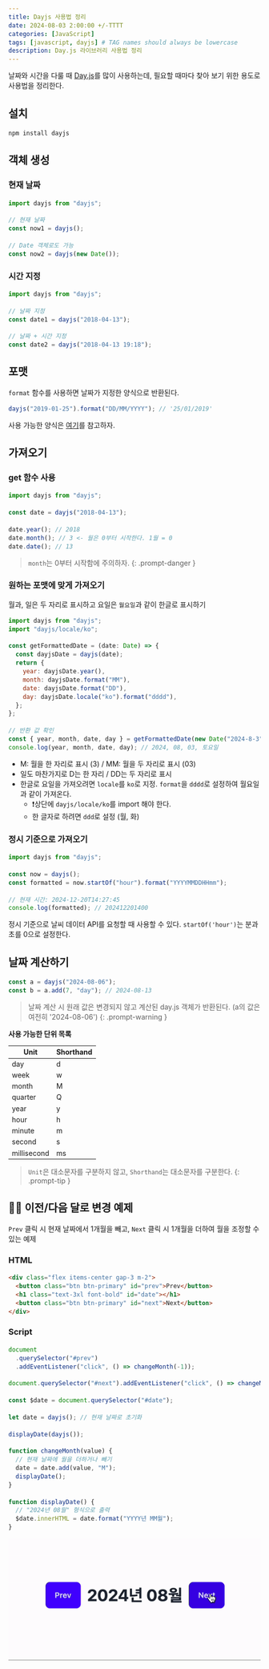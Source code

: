 ```yaml
---
title: Dayjs 사용법 정리
date: 2024-08-03 2:00:00 +/-TTTT
categories: [JavaScript]
tags: [javascript, dayjs] # TAG names should always be lowercase
description: Day.js 라이브러리 사용법 정리
---
```


날짜와 시간을 다룰 때 [Day.js](https://day.js.org/)를 많이 사용하는데, 필요할 때마다 찾아 보기 위한 용도로 사용법을 정리한다.

## 설치

```bash
npm install dayjs
```

## 객체 생성

### 현재 날짜

```jsx
import dayjs from "dayjs";

// 현재 날짜
const now1 = dayjs();

// Date 객체로도 가능
const now2 = dayjs(new Date());
```

### 시간 지정

```jsx
import dayjs from "dayjs";

// 날짜 지정
const date1 = dayjs("2018-04-13");

// 날짜 + 시간 지정
const date2 = dayjs("2018-04-13 19:18");
```

## 포맷

`format` 함수를 사용하면 날짜가 지정한 양식으로 반환된다.

```jsx
dayjs("2019-01-25").format("DD/MM/YYYY"); // '25/01/2019'
```

사용 가능한 양식은 [여기](https://day.js.org/docs/en/display/format#list-of-all-available-formats)를 참고하자.

## 가져오기

### get 함수 사용

```jsx
import dayjs from "dayjs";

const date = dayjs("2018-04-13");

date.year(); // 2018
date.month(); // 3 <- 월은 0부터 시작한다. 1월 = 0
date.date(); // 13
```

> `month`는 0부터 시작함에 주의하자.
{: .prompt-danger }

### 원하는 포맷에 맞게 가져오기

월과, 일은 두 자리로 표시하고 요일은 `월요일`과 같이 한글로 표시하기

```jsx
import dayjs from "dayjs";
import "dayjs/locale/ko";

const getFormattedDate = (date: Date) => {
  const dayjsDate = dayjs(date);
  return {
    year: dayjsDate.year(),
    month: dayjsDate.format("MM"),
    date: dayjsDate.format("DD"),
    day: dayjsDate.locale("ko").format("dddd"),
  };
};

// 반환 값 확인
const { year, month, date, day } = getFormattedDate(new Date("2024-8-3"));
console.log(year, month, date, day); // 2024, 08, 03, 토요일
```

- M: 월을 한 자리로 표시 (3) / MM: 월을 두 자리로 표시 (03)
- 일도 마찬가지로 D는 한 자리 / DD는 두 자리로 표시
- 한글로 요일을 가져오려면 `locale`를 `ko`로 지정. `format`을 `dddd`로 설정하여 월요일과 같이 가져온다.
  - ❗️상단에 `dayjs/locale/ko`를 import 해야 한다.
  - 한 글자로 하려면 `ddd`로 설정 (월, 화)

### 정시 기준으로 가져오기

```jsx
import dayjs from "dayjs";

const now = dayjs();
const formatted = now.startOf("hour").format("YYYYMMDDHHmm");

// 현재 시간: 2024-12-20T14:27:45
console.log(formatted); // 202412201400
```

정시 기준으로 날씨 데이터 API를 요청할 때 사용할 수 있다. `startOf('hour')`는 분과 초를 0으로 설정한다.

## 날짜 계산하기

```jsx
const a = dayjs("2024-08-06");
const b = a.add(7, "day"); // 2024-08-13
```

> 날짜 계산 시 원래 값은 변경되지 않고 계산된 day.js 객체가 반환된다. (a의 값은 여전히 '2024-08-06')
{: .prompt-warning }

**사용 가능한 단위 목록**

| Unit        | Shorthand |
| ----------- | --------- |
| day         | d         |
| week        | w         |
| month       | M         |
| quarter     | Q         |
| year        | y         |
| hour        | h         |
| minute      | m         |
| second      | s         |
| millisecond | ms        |

> `Unit`은 대소문자를 구분하지 않고, `Shorthand`는 대소문자를 구분한다.
{: .prompt-tip }

## 🧑‍💻 이전/다음 달로 변경 예제

`Prev` 클릭 시 현재 날짜에서 1개월을 빼고, `Next` 클릭 시 1개월을 더하여 월을 조정할 수 있는 예제

### HTML

```html
<div class="flex items-center gap-3 m-2">
  <button class="btn btn-primary" id="prev">Prev</button>
  <h1 class="text-3xl font-bold" id="date"></h1>
  <button class="btn btn-primary" id="next">Next</button>
</div>
```

### Script

```js
document
  .querySelector("#prev")
  .addEventListener("click", () => changeMonth(-1));

document.querySelector("#next").addEventListener("click", () => changeMonth(1));

const $date = document.querySelector("#date");

let date = dayjs(); // 현재 날짜로 초기화

displayDate(dayjs());

function changeMonth(value) {
  // 현재 날짜에 월을 더하거나 빼기
  date = date.add(value, "M");
  displayDate();
}

function displayDate() {
  // "2024년 08월" 형식으로 출력
  $date.innerHTML = date.format("YYYY년 MM월");
}
```

![result](/assets/img/posts/2024-08-03/dayjs-result.gif)
